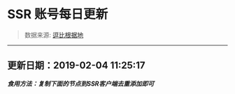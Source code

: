 # SSR 账号每日更新 
> 数据来源: [逗比根据地](https://doub.io/sszhfx/) 
----------------------------------------------
## 更新日期：2019-02-04 11:25:17 
***食用方法：复制下面的节点到SSR客户端去重添加即可***

 
